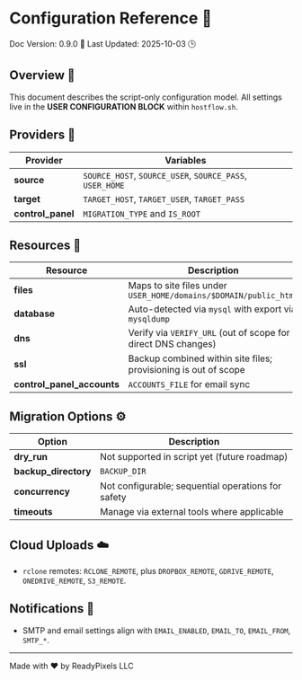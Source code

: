 # Configuration Reference 🔧

Doc Version: 0.9.0 📅
Last Updated: 2025-10-03 🕒

## Overview 📖
This document describes the script-only configuration model. All settings live in the **USER CONFIGURATION BLOCK** within `hostflow.sh`.

## Providers 🏢

| Provider | Variables |
|----------|-----------|
| **source** | `SOURCE_HOST`, `SOURCE_USER`, `SOURCE_PASS`, `USER_HOME` |
| **target** | `TARGET_HOST`, `TARGET_USER`, `TARGET_PASS` |
| **control_panel** | `MIGRATION_TYPE` and `IS_ROOT` |

## Resources 📁

| Resource | Description |
|----------|-------------|
| **files** | Maps to site files under `USER_HOME/domains/$DOMAIN/public_html` |
| **database** | Auto-detected via `mysql` with export via `mysqldump` |
| **dns** | Verify via `VERIFY_URL` (out of scope for direct DNS changes) |
| **ssl** | Backup combined within site files; provisioning is out of scope |
| **control_panel_accounts** | `ACCOUNTS_FILE` for email sync |

## Migration Options ⚙️

| Option | Description |
|--------|-------------|
| **dry_run** | Not supported in script yet (future roadmap) |
| **backup_directory** | `BACKUP_DIR` |
| **concurrency** | Not configurable; sequential operations for safety |
| **timeouts** | Manage via external tools where applicable |

## Cloud Uploads ☁️
- `rclone` remotes: `RCLONE_REMOTE`, plus `DROPBOX_REMOTE`, `GDRIVE_REMOTE`, `ONEDRIVE_REMOTE`, `S3_REMOTE`.

## Notifications 📧
- SMTP and email settings align with `EMAIL_ENABLED`, `EMAIL_TO`, `EMAIL_FROM`, `SMTP_*`.

---
Made with ❤️ by ReadyPixels LLC